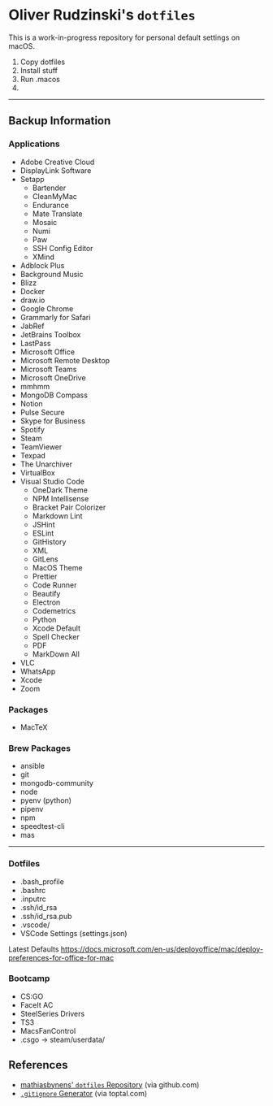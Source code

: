 # Oliver Rudzinski's `dotfiles` 
This is a work-in-progress repository for personal default settings on macOS.


1. Copy dotfiles
2. Install stuff
3. Run .macos
4. 
---
## Backup Information
### Applications
- Adobe Creative Cloud
- DisplayLink Software
- Setapp
  - Bartender
  - CleanMyMac
  - Endurance
  - Mate Translate
  - Mosaic
  - Numi
  - Paw
  - SSH Config Editor
  - XMind
- Adblock Plus
- Background Music
- Blizz
- Docker
- draw.io
- Google Chrome
- Grammarly for Safari
- JabRef
- JetBrains Toolbox
- LastPass
- Microsoft Office
- Microsoft Remote Desktop
- Microsoft Teams
- Microsoft OneDrive
- mmhmm
- MongoDB Compass
- Notion
- Pulse Secure
- Skype for Business
- Spotify
- Steam
- TeamViewer
- Texpad
- The Unarchiver
- VirtualBox
- Visual Studio Code
  - OneDark Theme
  - NPM Intellisense
  - Bracket Pair Colorizer
  - Markdown Lint
  - JSHint
  - ESLint
  - GitHistory
  - XML
  - GitLens
  - MacOS Theme
  - Prettier
  - Code Runner
  - Beautify
  - Electron
  - Codemetrics
  - Python
  - Xcode Default
  - Spell Checker
  - PDF
  - MarkDown All
- VLC
- WhatsApp
- Xcode
- Zoom


### Packages
- MacTeX

### Brew Packages
- ansible
- git
- mongodb-community
- node
- pyenv (python)
- pipenv
- npm
- speedtest-cli
- mas
---

### Dotfiles
- .bash_profile
- .bashrc
- .inputrc
- .ssh/id_rsa
- .ssh/id_rsa.pub
- .vscode/
- VSCode Settings (settings.json)

Latest Defaults https://docs.microsoft.com/en-us/deployoffice/mac/deploy-preferences-for-office-for-mac

### Bootcamp
- CS:GO
- FaceIt AC
- SteelSeries Drivers
- TS3
- MacsFanControl
- .csgo -> steam/userdata/

## References
- [mathiasbynens' `dotfiles` Repository](https://github.com/mathiasbynens/dotfiles) (via github.com)
- [`.gitignore` Generator](https://www.toptal.com/developers/gitignore) (via toptal.com)